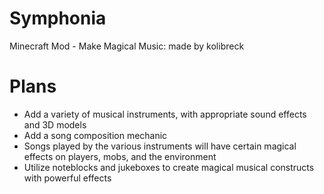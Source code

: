 Symphonia
=========

Minecraft Mod - Make Magical Music: made by kolibreck

Plans
=====
- Add a variety of musical instruments, with appropriate sound effects and 3D models
- Add a song composition mechanic
- Songs played by the various instruments will have certain magical effects on players, mobs, and the environment
- Utilize noteblocks and jukeboxes to create magical musical constructs with powerful effects
